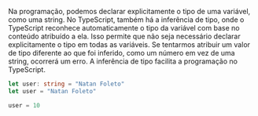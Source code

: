
Na programação, podemos declarar explicitamente o tipo de uma variável, como uma string. No TypeScript, também há a inferência de tipo, onde o TypeScript reconhece automaticamente o tipo da variável com base no conteúdo atribuído a ela. Isso permite que não seja necessário declarar explicitamente o tipo em todas as variáveis. Se tentarmos atribuir um valor de tipo diferente ao que foi inferido, como um número em vez de uma string, ocorrerá um erro. A inferência de tipo facilita a programação no TypeScript.

```ts
let user: string = "Natan Foleto"
let user = "Natan Foleto"

user = 10
```

